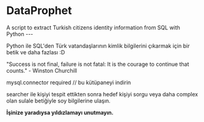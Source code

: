 # DataProphet
A script to extract Turkish citizens identity information from SQL with Python --- 

Python ile SQL'den Türk vatandaşlarının kimlik bilgilerini çıkarmak için bir betik ve daha fazlası :D

"Success is not final, failure is not fatal: It is the courage to continue that counts." - Winston Churchill

mysql.connector required // bu kütüpaneyi indirin

searcher ile kişiyi tespit ettikten sonra hedef kişiyi sorgu veya daha complex olan sulale betiğiyle soy bilgilerine ulaşın.

**İşinize yaradıysa yıldızlamayı unutmayın.**
